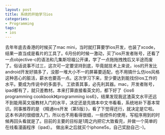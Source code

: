```yaml
---
layout: post
title: 系统的开始学习ios
categories:
- Programming
tags:
- ios
---
```


去年年底去香港的时候买了mac mini，当时就打算要学ios开发，也装了xcode，结果一直当成是看片的工具了。6月份的时候一激动，买了ios开发者账号，还看了一点objective-c的语法和几集斯坦福公开课，学了一点拖拖拽拽后又半途而废了。俗话说事不过三，这次可一定要坚持到底，毕竟就技术上来说，ios的开发比android开发好搞多了，没那一堆大小不一的屏幕要适配，也不用搞什么仿ios风格这种恶心的脏活，薪水也要高一点。这次学习下来，至少要达到能找份ios工作的水平。要成为传说中的多面手。
工欲善其事，必先利其器。mac，开发者账号，ipad都有了，就只差教材。本来打算直接看英文的，都下好了《ios6 programming cookbook》《programming ios6》，结果发现我这渣英文水平还远不到能用英文版教材入门的水平，决定还是先搞本中文书看看，系统地补下基本常识。同事推荐的是 《精通ios开发（第5版）》，看了下觉得还行，就决定是它啦。
这本书讲的很细很入门，所以也不用看得很细，一些控件的使用，写程序用到的时候再回头看就是了。目前的主要的目标是1周之内把它大致看完，并做一个简单的在线看漫画程序（ipad）。
做出来之后就买个iphone5s，自己奖励自己:-)。
